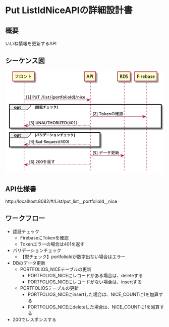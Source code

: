 # Put ListIdNiceAPIの詳細設計書

## 概要
いいね情報を更新するAPI

## シーケンス図
![putListIdNice](../diagrams/putListIdNice.png)

## API仕様書
http://localhost:8082/#/List/put_list__portfolioId__nice

## ワークフロー
- 認証チェック
  - FirebaseにTokenを確認
  - Tokenエラーの場合は401を返す
- バリデーションチェック
  - 【型チェック】portfolioIdが数字出ない場合はエラー
- DBのデータ更新
  - PORTFOLIOS_NICEテーブルの更新
    - PORTFOLIOS_NICEにレコードがある場合は、deleteする
    - PORTFOLIOS_NICEにレコードがない場合は、insertする
  - PORTFOLIOSテーブルの更新
    - PORTFOLIOS_NICEにinsertした場合は、NICE_COUNTに1を加算する
    - PORTFOLIOS_NICEにdeleteした場合は、NICE_COUNTに1を減算する
- 200でレスポンスする

